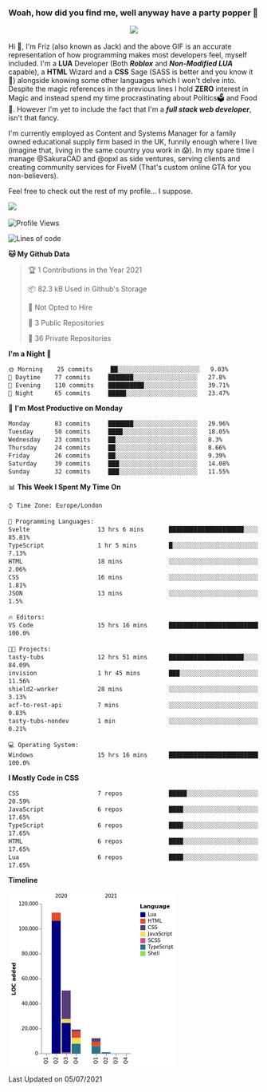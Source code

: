 ### Woah, how did you find me, well anyway have a party popper 🎉

<p align="center">
  <img  src="https://66.media.tumblr.com/d2766024a15e8c140bf20f314664eed2/d1615166bf58615c-d8/s400x600/aabc473a64edc43599d5345fd1e9e792d66ecc48.gifv">
</p>

Hi :wave:, I'm Friz (also known as Jack) and the above GIF is an accurate representation of how programming makes most developers feel, myself included. I'm a **LUA** Developer (Both ***Roblox*** and ***Non-Modified LUA*** capable), a **HTML** Wizard and a **CSS** Sage (SASS is better and you know it :pray:) alongside knowing some other languages which I won't delve into. Despite the magic references in the previous lines I hold **ZERO** interest in Magic and instead spend my time procrastinating about Politics🗳️ and Food🍔. However I'm yet to include the fact that I'm a ***full stack web developer***, isn't that fancy.

I'm currently employed as Content and Systems Manager for a family owned educational supply firm based in the UK, funnily enough where I live (imagine that, living in the same country you work in 😱). In my spare time I manage @SakuraCAD and @opxl as side ventures, serving clients and creating community services for FiveM (That's custom online GTA for you non-believers).

Feel free to check out the rest of my profile... I suppose.

<a href="https://github.com/anuraghazra/github-readme-stats">
  <img  src="https://github-readme-stats.vercel.app/api?username=JackOPXL&count_private=true&show_icons=true&theme=tokyonight" />
</a>



<!--START_SECTION:waka-->
![Profile Views](http://img.shields.io/badge/Profile%20Views-0-blue)

![Lines of code](https://img.shields.io/badge/From%20Hello%20World%20I%27ve%20Written-195571%20lines%20of%20code-blue)

**🐱 My Github Data** 

> 🏆 1 Contributions in the Year 2021
 > 
> 📦 82.3 kB Used in Github's Storage 
 > 
> 🚫 Not Opted to Hire
 > 
> 📜 3 Public Repositories 
 > 
> 🔑 36 Private Repositories  
 > 
**I'm a Night 🦉** 

```text
🌞 Morning    25 commits     ██░░░░░░░░░░░░░░░░░░░░░░░   9.03% 
🌆 Daytime    77 commits     ███████░░░░░░░░░░░░░░░░░░   27.8% 
🌃 Evening    110 commits    ██████████░░░░░░░░░░░░░░░   39.71% 
🌙 Night      65 commits     █████░░░░░░░░░░░░░░░░░░░░   23.47%

```
📅 **I'm Most Productive on Monday** 

```text
Monday       83 commits     ███████░░░░░░░░░░░░░░░░░░   29.96% 
Tuesday      50 commits     ████░░░░░░░░░░░░░░░░░░░░░   18.05% 
Wednesday    23 commits     ██░░░░░░░░░░░░░░░░░░░░░░░   8.3% 
Thursday     24 commits     ██░░░░░░░░░░░░░░░░░░░░░░░   8.66% 
Friday       26 commits     ██░░░░░░░░░░░░░░░░░░░░░░░   9.39% 
Saturday     39 commits     ███░░░░░░░░░░░░░░░░░░░░░░   14.08% 
Sunday       32 commits     ███░░░░░░░░░░░░░░░░░░░░░░   11.55%

```


📊 **This Week I Spent My Time On** 

```text
⌚︎ Time Zone: Europe/London

💬 Programming Languages: 
Svelte                   13 hrs 6 mins       █████████████████████░░░░   85.81% 
TypeScript               1 hr 5 mins         █░░░░░░░░░░░░░░░░░░░░░░░░   7.13% 
HTML                     18 mins             ░░░░░░░░░░░░░░░░░░░░░░░░░   2.06% 
CSS                      16 mins             ░░░░░░░░░░░░░░░░░░░░░░░░░   1.81% 
JSON                     13 mins             ░░░░░░░░░░░░░░░░░░░░░░░░░   1.5%

🔥 Editors: 
VS Code                  15 hrs 16 mins      █████████████████████████   100.0%

🐱‍💻 Projects: 
tasty-tubs               12 hrs 51 mins      █████████████████████░░░░   84.09% 
invision                 1 hr 45 mins        ███░░░░░░░░░░░░░░░░░░░░░░   11.56% 
shield2-worker           28 mins             ░░░░░░░░░░░░░░░░░░░░░░░░░   3.13% 
acf-to-rest-api          7 mins              ░░░░░░░░░░░░░░░░░░░░░░░░░   0.83% 
tasty-tubs-nondev        1 min               ░░░░░░░░░░░░░░░░░░░░░░░░░   0.21%

💻 Operating System: 
Windows                  15 hrs 16 mins      █████████████████████████   100.0%

```

**I Mostly Code in CSS** 

```text
CSS                      7 repos             █████░░░░░░░░░░░░░░░░░░░░   20.59% 
JavaScript               6 repos             ████░░░░░░░░░░░░░░░░░░░░░   17.65% 
TypeScript               6 repos             ████░░░░░░░░░░░░░░░░░░░░░   17.65% 
HTML                     6 repos             ████░░░░░░░░░░░░░░░░░░░░░   17.65% 
Lua                      6 repos             ████░░░░░░░░░░░░░░░░░░░░░   17.65%

```


**Timeline**

![Chart not found](https://raw.githubusercontent.com/JackOPXL/JackOPXL/master/charts/bar_graph.png) 


 Last Updated on 05/07/2021
<!--END_SECTION:waka-->

